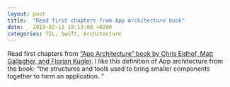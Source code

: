 ```yaml
---
layout: post
title:  "Read first chapters from App Architecture book"
date:   2019-02-13 19:13:00 +0200
categories: TIL, Swift, Architecture
---
```

Read first chapters from [“App Architecture” book by Chris Eidhof, Matt Gallagher, and Florian Kugler](https://www.objc.io/books/app-architecture/). I like this definition of App architecture from the book: “the structures and tools used to bring smaller components together to form an application. ”
